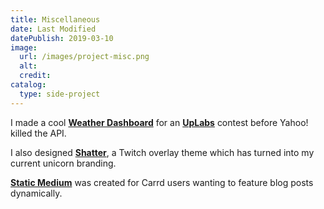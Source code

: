 ```yaml
---
title: Miscellaneous
date: Last Modified
datePublish: 2019-03-10
image:
  url: /images/project-misc.png
  alt: 
  credit:
catalog:
  type: side-project
---
```


I made a cool [**Weather Dashboard**](https://blog.melaniemagdalena.com/uplabs-challenge-weather-app-dashboard/) for an [**UpLabs**](https://www.uplabs.com/m2creates) contest before Yahoo! killed the API.

I also designed [**Shatter**](https://blog.melaniemagdalena.com/shatter-static-stream-package), a Twitch overlay theme which has turned into my current unicorn branding.

[**Static Medium**](https://m2creates.github.io/module-scripts/static-medium/) was created for Carrd users wanting to feature blog posts dynamically.
